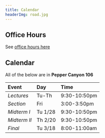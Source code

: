 ```yaml
---
title: Calendar
headerImg: road.jpg
---
```


## Office Hours

See [office hours here](https://ucsd-cse130.github.io/wi25/contact.html)

## Calendar

All of the below are in **Pepper Canyon 106**

| **Event**    | **Day** | **Time**     |
| :----------- | :------ | :----------- |
| _Lectures_   | Tu-Th   | 9:30-10:50pm |
| _Section_    | Fri     | 3:00-3:50pm  |
| _Midterm I_  | Tu 1/28 | 9:30-10:50pm |
| _Midterm II_ | Th 2/20 | 9:30-10:50pm |
| _Final_      | Tu 3/18 | 8:00-11:00am |
